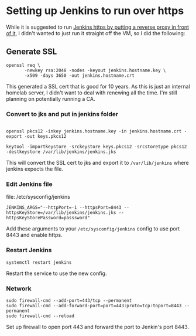 # Setting up Jenkins to run over https

While it is suggested to run [Jenkins https by putting a reverse proxy in front of it](https://wiki.jenkins.io/pages/viewpage.action?pageId=135468777), I didn't wanted to just run it straight off the VM, so I did the following:

## Generate SSL

```
openssl req \
       -newkey rsa:2048 -nodes -keyout jenkins.hostname.key \
       -x509 -days 3650 -out jenkins.hostname.crt
```
This generated a SSL cert that is good for 10 years. As this is just an internal homelab server, I didn't want to deal with renewing all the time. I'm still planning on potentially running a CA.

### Convert to jks and put in jenkins folder
```

openssl pkcs12 -inkey jenkins.hostname.key -in jenkins.hostname.crt -export -out keys.pkcs12

keytool -importkeystore -srckeystore keys.pkcs12 -srcstoretype pkcs12 -destkeystore /var/lib/jenkins/jenkins.jks

```

This will convert the SSL cert to jks and export it to `/var/lib/jenkins` where jenkins expects the file.


### Edit Jenkins file

file: /etc/sysconfig/jenkins
```
JENKINS_ARGS="--httpPort=-1 --httpsPort=8443 --httpsKeyStore=/var/lib/jenkins/jenkins.jks --httpsKeyStorePassword=passsword"
```

Add these arguments to your `/etc/sysconfig/jenkins` config to use port 8443 and enable https.

### Restart Jenkins
```
systemctl restart jenkins
```
Restart the service to use the new config.

### Network
```
sudo firewall-cmd --add-port=443/tcp --permanent
sudo firewall-cmd --add-forward-port=port=443:proto=tcp:toport=8443 --permanent
sudo firewall-cmd --reload
```
Set up firewall to open port 443 and forward the port to Jenkin's port 8443.

